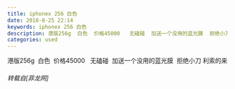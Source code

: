 ```yaml
---
title: iphonex 256 白色
date: 2018-8-25 22:14
keywords: iphonex 256 白色
description: 港版256g  白色  价格45000   无磕碰  加送一个没用的蓝光膜  拒绝小刀 利索的来
categories: used
---
```

<td class="t_f" id="postmessage_1687618">

港版256g  白色  价格45000   无磕碰  加送一个没用的蓝光膜  拒绝小刀 利索的来</td>
###### 转载自[菲龙网]